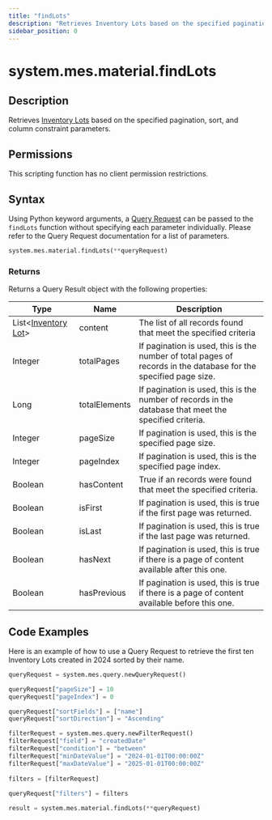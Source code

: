 ```yaml
---
title: "findLots"
description: "Retrieves Inventory Lots based on the specified pagination, sort, and column constraint parameters."
sidebar_position: 0
---
```


# system.mes.material.findLots

## Description

Retrieves [Inventory Lots](../../data-model/inventory-model/inventory-lot) based on the specified pagination, sort, and column constraint parameters.

## Permissions

This scripting function has no client permission restrictions.

## Syntax
Using Python keyword arguments, a [Query Request](../query-script-api/query-request.md) can be passed to the `findLots` function 
without specifying each parameter individually. Please refer to the Query Request documentation for a list of parameters.
```python
system.mes.material.findLots(**queryRequest)
```

### Returns

Returns a Query Result object with the following properties:

| Type                                                                   | Name          | Description                                                                                                      |
|------------------------------------------------------------------------| ------------- | ---------------------------------------------------------------------------------------------------------------- |
| List\<[Inventory Lot](../../data-model/inventory-model/inventory-lot)> | content       | The list of all records found that meet the specified criteria                                                   |
| Integer                                                                | totalPages    | If pagination is used, this is the number of total pages of records in the database for the specified page size. |
| Long                                                                   | totalElements | If pagination is used, this is the number of records in the database that meet the specified criteria.           |
| Integer                                                                | pageSize      | If pagination is used, this is the specified page size.                                                          |
| Integer                                                                | pageIndex     | If pagination is used, this is the specified page index.                                                         |
| Boolean                                                                | hasContent    | True if an records were found that meet the specified criteria.                                                  |
| Boolean                                                                | isFirst       | If pagination is used, this is true if the first page was returned.                                              |
| Boolean                                                                | isLast        | If pagination is used, this is true if the last page was returned.                                               |
| Boolean                                                                | hasNext       | If pagination is used, this is true if there is a page of content available after this one.                      |
| Boolean                                                                | hasPrevious   | If pagination is used, this is true if there is a page of content available before this one.                     |

## Code Examples

Here is an example of how to use a Query Request to retrieve the first ten Inventory Lots created in 2024 sorted by their 
name.


```python
queryRequest = system.mes.query.newQueryRequest()  

queryRequest["pageSize"] = 10
queryRequest["pageIndex"] = 0

queryRequest["sortFields"] = ["name"]
queryRequest["sortDirection"] = "Ascending"

filterRequest = system.mes.query.newFilterRequest()  
filterRequest["field"] = "createdDate"  
filterRequest["condition"] = "between"  
filterRequest["minDateValue"] = "2024-01-01T00:00:00Z"
filterRequest["maxDateValue"] = "2025-01-01T00:00:00Z"
    
filters = [filterRequest]  
  
queryRequest["filters"] = filters  

result = system.mes.material.findLots(**queryRequest)
```

